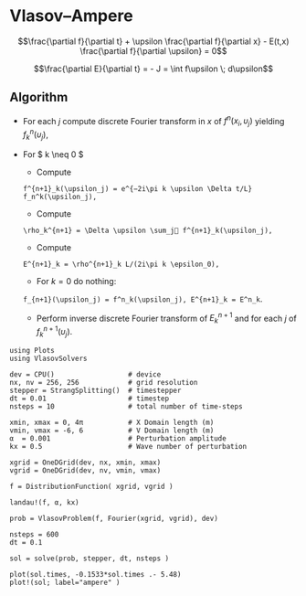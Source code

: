 # Vlasov–Ampere

```math
\frac{\partial f}{\partial t} + \upsilon \frac{\partial f}{\partial x}
- E(t,x) \frac{\partial f}{\partial \upsilon} = 0
```

```math
\frac{\partial E}{\partial t} = - J = \int f\upsilon \; d\upsilon
```

## Algorithm 

- For each $j$ compute discrete Fourier transform in $x$ of $f^n(x_i,\upsilon_j)$ yielding $f_k^n(\upsilon_j)$, 

- For $ k \neq 0 $

  - Compute 
     
  ``f^{n+1}_k(\upsilon_j) = e^{−2i\pi k \upsilon \Delta t/L} f_n^k(\upsilon_j),``
     
  - Compute 
     
  ``\rho_k^{n+1} = \Delta \upsilon \sum_j􏰄 f^{n+1}_k(\upsilon_j),``
     
  - Compute
    
  ``E^{n+1}_k = \rho^{n+1}_k L/(2i\pi k \epsilon_0),``
     
  - For $k = 0$ do nothing: 

  ``f_{n+1}(\upsilon_j) = f^n_k(\upsilon_j), E^{n+1}_k = E^n_k``.

  - Perform inverse discrete Fourier transform of $E^{n+1}_k$ and for each $j$ of $f^{n+1}_k (\upsilon_j)$.

```@example 2
using Plots
using VlasovSolvers

dev = CPU()                  # device
nx, nv = 256, 256            # grid resolution
stepper = StrangSplitting()  # timestepper
dt = 0.01                    # timestep
nsteps = 10                  # total number of time-steps

xmin, xmax = 0, 4π           # X Domain length (m)
vmin, vmax = -6, 6           # V Domain length (m)
α  = 0.001                   # Perturbation amplitude
kx = 0.5                     # Wave number of perturbation

xgrid = OneDGrid(dev, nx, xmin, xmax)
vgrid = OneDGrid(dev, nv, vmin, vmax)

f = DistributionFunction( xgrid, vgrid )

landau!(f, α, kx)

prob = VlasovProblem(f, Fourier(xgrid, vgrid), dev)

nsteps = 600
dt = 0.1

sol = solve(prob, stepper, dt, nsteps )

plot(sol.times, -0.1533*sol.times .- 5.48)
plot!(sol; label="ampere" )
```
